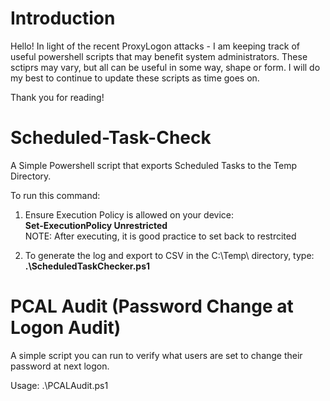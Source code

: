 # Introduction
Hello! In light of the recent ProxyLogon attacks - I am keeping track of useful powershell scripts that may benefit system administrators. These sctiprs may vary, but all can be useful in some way, shape or form. I will do my best to continue to update these scripts as time goes on. 

Thank you for reading! 

# Scheduled-Task-Check
A Simple Powershell script that exports Scheduled Tasks to the Temp Directory. 


To run this command: 

1) Ensure Execution Policy is allowed on your device:<br />
**Set-ExecutionPolicy Unrestricted**<br />
NOTE: After executing, it is good practice to set back to restrcited

2) To generate the log and export to CSV in the C:\Temp\ directory, type:<br />
**.\ScheduledTaskChecker.ps1**

# PCAL Audit (Password Change at Logon Audit)
A simple script you can run to verify what users are set to change their password at next logon. 

Usage: 
.\PCALAudit.ps1
